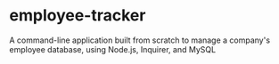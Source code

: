 # employee-tracker
A command-line application built from scratch to manage a company's employee database, using Node.js, Inquirer, and MySQL

